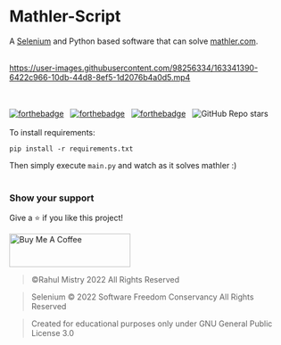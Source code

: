# Mathler-Script

A [Selenium](https://www.selenium.dev/) and Python based software that can solve [mathler.com](https://www.mathler.com/).<br><br>

https://user-images.githubusercontent.com/98256334/163341390-6422c966-10db-44d8-8ef5-1d2076b4a0d5.mp4

<br><br>
[![forthebadge](https://forthebadge.com/images/badges/built-with-love.svg)](#) &nbsp;
[![forthebadge](https://forthebadge.com/images/badges/made-with-python.svg)](#) &nbsp;
[![forthebadge](https://forthebadge.com/images/badges/open-source.svg)](#) &nbsp;
![GitHub Repo stars](https://img.shields.io/github/stars/iusenotepadonly/Portfolio?color=red&logo=github&style=for-the-badge) &nbsp;
<br><br>
To install requirements:<br>

```
pip install -r requirements.txt
```

Then simply execute `main.py` and watch as it solves mathler :)
<br><br>

### Show your support

Give a ⭐ if you like this project!

<a href="https://www.buymeacoffee.com/iusenotepadonly" target="_blank"><img src="https://cdn.buymeacoffee.com/buttons/v2/default-violet.png" alt="Buy Me A Coffee" height= "60px" width= "217px" ></a>

> ©Rahul Mistry 2022 All Rights Reserved

> Selenium © 2022 Software Freedom Conservancy All Rights Reserved

> Created for educational purposes only under GNU General Public License 3.0
